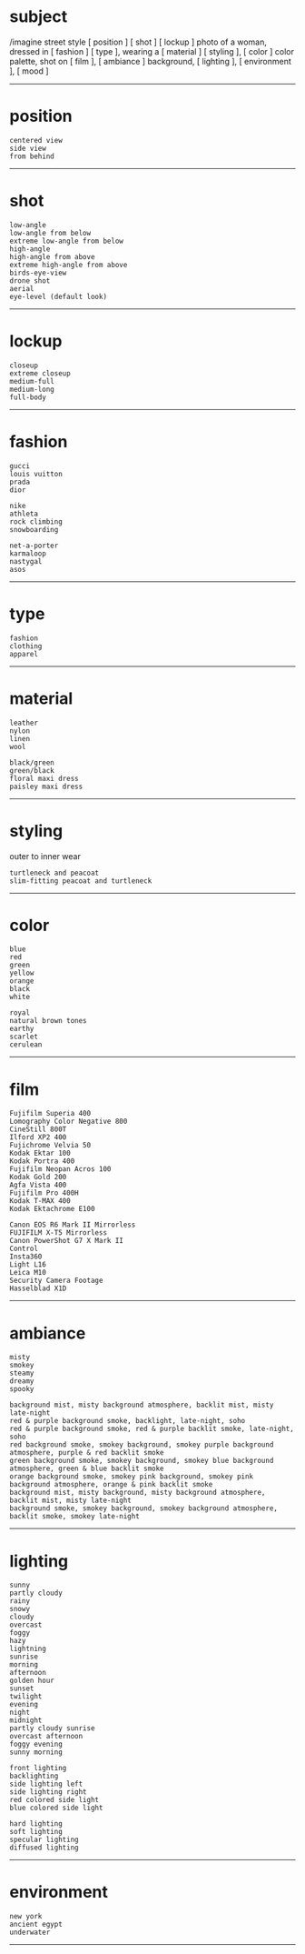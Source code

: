 # subject

/imagine
street style [ position ] [ shot ] [ lockup ] photo of a woman,
dressed in [ fashion ] [ type ],
wearing a [ material ] [ styling ],
[ color ] color palette,
shot on [ film ],
[ ambiance ] background,
[ lighting ],
[ environment ],
[ mood ]

---

# position

	centered view
	side view
	from behind

---

# shot

	low-angle
	low-angle from below
	extreme low-angle from below
	high-angle
	high-angle from above
	extreme high-angle from above
	birds-eye-view
	drone shot
	aerial
	eye-level (default look)

---

# lockup

	closeup
	extreme closeup
	medium-full
	medium-long
	full-body

---

# fashion

	gucci
	louis vuitton
	prada
	dior

	nike
	athleta
	rock climbing
	snowboarding

	net-a-porter
	karmaloop
	nastygal
	asos

---

# type

	fashion
	clothing
	apparel

---

# material

	leather
	nylon
	linen
	wool

	black/green
	green/black
	floral maxi dress
	paisley maxi dress

---

# styling

outer to inner wear

	turtleneck and peacoat
	slim-fitting peacoat and turtleneck

---

# color

	blue
	red
	green
	yellow
	orange
	black
	white

	royal
	natural brown tones
	earthy
	scarlet
	cerulean

---

# film

	Fujifilm Superia 400
	Lomography Color Negative 800
	CineStill 800T
	Ilford XP2 400
	Fujichrome Velvia 50
	Kodak Ektar 100
	Kodak Portra 400
	Fujifilm Neopan Acros 100
	Kodak Gold 200
	Agfa Vista 400
	Fujifilm Pro 400H
	Kodak T-MAX 400
	Kodak Ektachrome E100

	Canon EOS R6 Mark II Mirrorless
	FUJIFILM X-T5 Mirrorless
	Canon PowerShot G7 X Mark II
	Control
	Insta360
	Light L16
	Leica M10
	Security Camera Footage
	Hasselblad X1D

---

# ambiance

	misty
	smokey
	steamy
	dreamy
	spooky

	background mist, misty background atmosphere, backlit mist, misty late-night
	red & purple background smoke, backlight, late-night, soho
	red & purple background smoke, red & purple backlit smoke, late-night, soho
	red background smoke, smokey background, smokey purple background atmosphere, purple & red backlit smoke
	green background smoke, smokey background, smokey blue background atmosphere, green & blue backlit smoke
	orange background smoke, smokey pink background, smokey pink background atmosphere, orange & pink backlit smoke
	background mist, misty background, misty background atmosphere, backlit mist, misty late-night
	background smoke, smokey background, smokey background atmosphere, backlit smoke, smokey late-night

---

# lighting

	sunny
	partly cloudy
	rainy
	snowy
	cloudy
	overcast
	foggy
	hazy
	lightning
	sunrise
	morning
	afternoon
	golden hour
	sunset
	twilight
	evening
	night
	midnight
	partly cloudy sunrise
	overcast afternoon
	foggy evening
	sunny morning

	front lighting
	backlighting
	side lighting left
	side lighting right
	red colored side light
	blue colored side light

	hard lighting
	soft lighting
	specular lighting
	diffused lighting

---

# environment

	new york
	ancient egypt
	underwater

---

